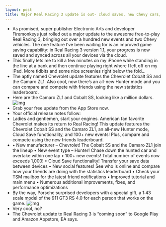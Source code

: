 ```yaml
---
layout: post
title: Major Real Racing 3 update is out- cloud saves, new Chevy cars, 100+ events
---
```

* As promised, super publisher Electronic Arts and developer Firemonkeys just rolled out a major update to the awesome free-to-play Real Racing 3, bringing out over a hundred new events and two Chevy vehicles. The one feature I’ve been waiting for is an improved game saving capability: in Real Racing 3 version 1.1, your progress is now saved and synced across all your devices via the cloud.
* This finally lets me to kill a few minutes on my iPhone while standing in the line at a bank and then continue playing right where I left off on my iPad. More tidbits and some nice screenies right below the fold…
* The aptly named Chevrolet update features the Chevrolet Cobalt SS and the Camaro ZL1. Also cool, now there’s an all-new Hunter mode and you can compare and compete with friends using the new statistics leaderboard.
* Here are the Camaro ZL1 and Cobalt SS, looking like a million dollars.
![img](http://media.idownloadblog.com/wp-content/uploads/2013/04/Real-Racing-3-Chevrolet-Camaro-ZL1-and-Cobalt-SS.jpg)
* Grab your free update from the App Store now.
* Your official release notes follow:
* Ladies and gentlemen, start your engines. American fan favorite Chevrolet makes its return to Real Racing! This update features the Chevrolet Cobalt SS and the Camaro ZL1, an all-new Hunter mode, Cloud Save functionality, and 100+ new events! Plus, compare and compete using the new friends leaderboard.
* • New manufacturer – Chevrolet! The Cobalt SS and the Camaro ZL1 join the lineup • New event type – Hunter! Chase down the hunted car and overtake within one lap • 100+ new events! Total number of events now exceeds 1,000! • Cloud Save functionality! Transfer your save data between devices • New social features! See who is online and compare how your friends are doing with the statistics leaderboard • Check your TSM mailbox for the latest friend notifications • Improved tutorial and main menu • Numerous additional improvements, fixes, and performance optimizations
* By the way, Porsche surprised developers with a special gift, a 1:43 scale model of the 911 GT3 RS 4.0 for each person that works on the game.
![img](http://media.idownloadblog.com/wp-content/uploads/2013/04/Porsche-gift-to-Real-Racing-3-developers.jpg)
* Very cool, no?
* The Chevrolet update to Real Racing 3 is “coming soon” to Google Play and Amazon Appstore, EA says.

